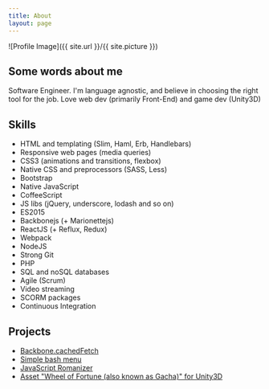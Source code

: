 ```yaml
---
title: About
layout: page
---
```

![Profile Image]({{ site.url }}/{{ site.picture }})

<h2 class="text-center">Some words about me</h2>

<p>
	Software Engineer. I'm language agnostic, and believe in choosing the right tool for the job. 
	Love web dev (primarily Front-End) and game dev (Unity3D)
</p>

<h2 class="text-center">Skills</h2>

<ul class="skill-list">
	<li>HTML and templating (Slim, Haml, Erb, Handlebars)</li>
	<li>Responsive web pages (media queries)</li>
	<li>CSS3 (animations and transitions, flexbox)</li>
	<li>Native CSS and preprocessors (SASS, Less)</li>
	<li>Bootstrap</li>
	<li>Native JavaScript</li>
	<li>CoffeeScript</li>
	<li>JS libs (jQuery, underscore, lodash and so on)</li>
	<li>ES2015</li>
	<li>Backbonejs (+ Marionettejs)</li>
	<li>ReactJS (+ Reflux, Redux)</li>
	<li>Webpack</li>
	<li>NodeJS</li>
	<li>Strong Git</li>
	<li>PHP</li>
	<li>SQL and noSQL databases</li>
	<li>Agile (Scrum)</li>
	<li>Video streaming</li>
	<li>SCORM packages</li>
	<li>Continuous Integration</li>
</ul>

<h2 class="text-center">Projects</h2>

<ul>
	<li><a href="https://github.com/pavelkomiagin/Backbone.cachedFetch">Backbone.cachedFetch</a></li>
	<li><a href="https://github.com/pavelkomiagin/simple-bash-menu">Simple bash menu</a></li>
	<li><a href="https://github.com/pavelkomiagin/romanizer-js">JavaScript Romanizer</a></li>
	<li><a href="https://www.assetstore.unity3d.com/en/#!/content/66403">Asset "Wheel of Fortune (also known as Gacha)" for Unity3D</a></li>
</ul>
